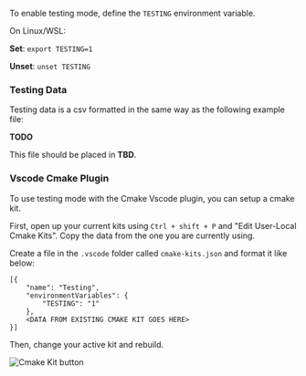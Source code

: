 To enable testing mode, define the `TESTING` environment variable.

On Linux/WSL:

**Set**: `export TESTING=1`

**Unset**: `unset TESTING`

### Testing Data

Testing data is a csv formatted in the same way as the following example file:

**TODO**

This file should be placed in **TBD**.

### Vscode Cmake Plugin

To use testing mode with the Cmake Vscode plugin, you can setup a cmake kit.

First, open up your current kits using `Ctrl + shift + P` and "Edit User-Local Cmake Kits". Copy the data from the one you are currently using.

Create a file in the `.vscode` folder called `cmake-kits.json` and format it like below:

```
[{
    "name": "Testing",
    "environmentVariables": {
        "TESTING": "1"
    },
    <DATA FROM EXISTING CMAKE KIT GOES HERE>
}]
```

Then, change your active kit and rebuild.

![Cmake Kit button](https://user-images.githubusercontent.com/12688112/87250980-76e1a980-c436-11ea-8d81-bc10759ebbec.png)
